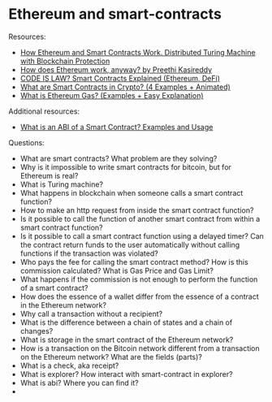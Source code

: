 # Ethereum and smart-contracts

Resources:

* [How Ethereum and Smart Contracts Work. Distributed Turing Machine with Blockсhain Protection](https://vas3k.com/blog/ethereum/)
* [How does Ethereum work, anyway? by Preethi Kasireddy](https://preethikasireddy.medium.com/how-does-ethereum-work-anyway-22d1df506369)
* [CODE IS LAW? Smart Contracts Explained (Ethereum, DeFi)](https://www.youtube.com/watch?v=pWGLtjG-F5c)
* [What are Smart Contracts in Crypto? (4 Examples + Animated)](https://www.youtube.com/watch?v=ZE2HxTmxfrI)
* [What is Ethereum Gas? (Examples + Easy Explanation)](https://www.youtube.com/watch?v=3ehaSqwUZ0s)

Additional resources:
* [What is an ABI of a Smart Contract? Examples and Usage](https://www.alchemy.com/overviews/what-is-an-abi-of-a-smart-contract-examples-and-usage)

Questions:

* What are smart contracts? What problem are they solving?
* Why is it impossible to write smart contracts for bitcoin, but for Ethereum is real?
* What is Turing machine?
* What happens in blockchain when someone calls a smart contract function?
* How to make an http request from inside the smart contract function?
* Is it possible to call the function of another smart contract from within a smart contract function? 
* Is it possible to call a smart contract function using a delayed timer? Can the contract return funds to the user automatically without calling functions if the transaction was violated?
* Who pays the fee for calling the smart contract method? How is this commission calculated? What is Gas Price and Gas Limit?
* What happens if the commission is not enough to perform the function of a smart contract?
* How does the essence of a wallet differ from the essence of a contract in the Ethereum network?
* Why call a transaction without a recipient?
* What is the difference between a chain of states and a chain of changes?
* What is storage in the smart contract of the Ethereum network?
* How is a transaction on the Bitcoin network different from a transaction on the Ethereum network? What are the fields (parts)?
* What is a check, aka receipt?
* What is explorer? How interact with smart-contract in explorer?
* What is abi? Where you can find it? 
* 
